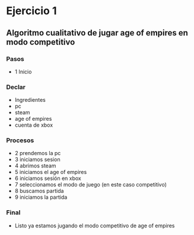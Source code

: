 # Ejercicio 1
## Algoritmo cualitativo de jugar age of empires en modo competitivo

### Pasos
* 1 Inicio
### Declar
* Ingredientes
* pc
* steam
* age of empires
* cuenta de xbox 

### Procesos
* 2 prendemos la pc
* 3 iniciamos sesion
* 4 abrimos steam
* 5 iniciamos el age of empires
* 6 iniciamos sesión en xbox 
* 7 seleccionamos el modo de juego (en este caso competitivo)
* 8 buscamos partida
* 9 iniciamos la partida 

### Final
* Listo ya estamos jugando el modo competitivo de age of empires
